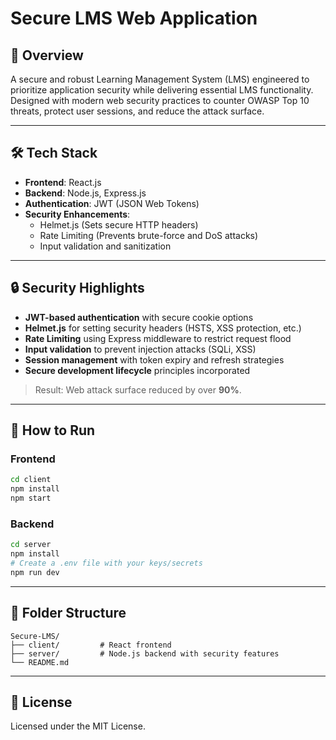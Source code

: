 # Secure LMS Web Application

## 🔐 Overview

A secure and robust Learning Management System (LMS) engineered to prioritize application security while delivering essential LMS functionality. Designed with modern web security practices to counter OWASP Top 10 threats, protect user sessions, and reduce the attack surface.

---

## 🛠 Tech Stack

- **Frontend**: React.js
- **Backend**: Node.js, Express.js
- **Authentication**: JWT (JSON Web Tokens)
- **Security Enhancements**:
  - Helmet.js (Sets secure HTTP headers)
  - Rate Limiting (Prevents brute-force and DoS attacks)
  - Input validation and sanitization

---

## 🔒 Security Highlights

- **JWT-based authentication** with secure cookie options
- **Helmet.js** for setting security headers (HSTS, XSS protection, etc.)
- **Rate Limiting** using Express middleware to restrict request flood
- **Input validation** to prevent injection attacks (SQLi, XSS)
- **Session management** with token expiry and refresh strategies
- **Secure development lifecycle** principles incorporated

> Result: Web attack surface reduced by over **90%**.

---

## 🚀 How to Run

### Frontend

```bash
cd client
npm install
npm start
```

### Backend

```bash
cd server
npm install
# Create a .env file with your keys/secrets
npm run dev
```

---

## 📁 Folder Structure

```
Secure-LMS/
├── client/         # React frontend
├── server/         # Node.js backend with security features
└── README.md
```

---

## 📄 License

Licensed under the MIT License.

